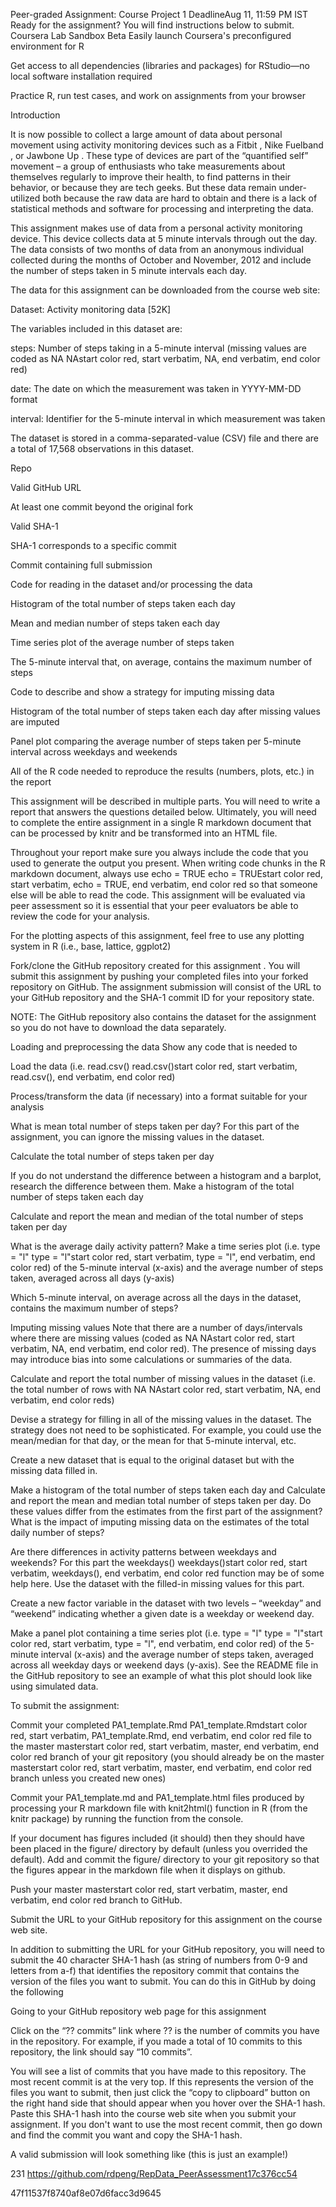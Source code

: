 
Peer-graded Assignment: Course Project 1
DeadlineAug 11, 11:59 PM IST
Ready for the assignment?
You will find instructions below to submit.
Coursera Lab Sandbox
Beta
Easily launch Coursera's preconfigured environment for R

Get access to all dependencies (libraries and packages) for RStudio—no local software installation required

Practice R, run test cases, and work on assignments from your browser

Introduction

It is now possible to collect a large amount of data about personal movement using activity monitoring devices such as a 
Fitbit
, 
Nike Fuelband
, or 
Jawbone Up
. These type of devices are part of the “quantified self” movement – a group of enthusiasts who take measurements about themselves regularly to improve their health, to find patterns in their behavior, or because they are tech geeks. But these data remain under-utilized both because the raw data are hard to obtain and there is a lack of statistical methods and software for processing and interpreting the data.

This assignment makes use of data from a personal activity monitoring device. This device collects data at 5 minute intervals through out the day. The data consists of two months of data from an anonymous individual collected during the months of October and November, 2012 and include the number of steps taken in 5 minute intervals each day.

The data for this assignment can be downloaded from the course web site:

Dataset: 
Activity monitoring data
 [52K]

The variables included in this dataset are:

steps: Number of steps taking in a 5-minute interval (missing values are coded as 
NA
NAstart color red, start verbatim, NA, end verbatim, end color red)

date: The date on which the measurement was taken in YYYY-MM-DD format

interval: Identifier for the 5-minute interval in which measurement was taken

The dataset is stored in a comma-separated-value (CSV) file and there are a total of 17,568 observations in this dataset.

Repo

Valid GitHub URL 

At least one commit beyond the original fork

Valid SHA-1

SHA-1 corresponds to a specific commit

Commit containing full submission

Code for reading in the dataset and/or processing the data

Histogram of the total number of steps taken each day

Mean and median number of steps taken each day

Time series plot of the average number of steps taken

The 5-minute interval that, on average, contains the maximum number of steps

Code to describe and show a strategy for imputing missing data

Histogram of the total number of steps taken each day after missing values are imputed

Panel plot comparing the average number of steps taken per 5-minute interval across weekdays and weekends

All of the R code needed to reproduce the results (numbers, plots, etc.) in the report

This assignment will be described in multiple parts. You will need to write a report that answers the questions detailed below. Ultimately, you will need to complete the entire assignment in a single R markdown document that can be processed by knitr and be transformed into an HTML file.

Throughout your report make sure you always include the code that you used to generate the output you present. When writing code chunks in the R markdown document, always use 
echo = TRUE
echo = TRUEstart color red, start verbatim, echo = TRUE, end verbatim, end color red so that someone else will be able to read the code. This assignment will be evaluated via peer assessment so it is essential that your peer evaluators be able to review the code for your analysis.

For the plotting aspects of this assignment, feel free to use any plotting system in R (i.e., base, lattice, ggplot2)

Fork/clone the 
GitHub repository created for this assignment
. You will submit this assignment by pushing your completed files into your forked repository on GitHub. The assignment submission will consist of the URL to your GitHub repository and the SHA-1 commit ID for your repository state.

NOTE: The GitHub repository also contains the dataset for the assignment so you do not have to download the data separately.

Loading and preprocessing the data
Show any code that is needed to

Load the data (i.e. 
read.csv()
read.csv()start color red, start verbatim, read.csv(), end verbatim, end color red)

Process/transform the data (if necessary) into a format suitable for your analysis

What is mean total number of steps taken per day?
For this part of the assignment, you can ignore the missing values in the dataset.

Calculate the total number of steps taken per day

If you do not understand the difference between a histogram and a barplot, research the difference between them. Make a histogram of the total number of steps taken each day

Calculate and report the mean and median of the total number of steps taken per day

What is the average daily activity pattern?
Make a time series plot (i.e. 
type = "l"
type = "l"start color red, start verbatim, type = "l", end verbatim, end color red) of the 5-minute interval (x-axis) and the average number of steps taken, averaged across all days (y-axis)

Which 5-minute interval, on average across all the days in the dataset, contains the maximum number of steps?

Imputing missing values
Note that there are a number of days/intervals where there are missing values (coded as 
NA
NAstart color red, start verbatim, NA, end verbatim, end color red). The presence of missing days may introduce bias into some calculations or summaries of the data.

Calculate and report the total number of missing values in the dataset (i.e. the total number of rows with 
NA
NAstart color red, start verbatim, NA, end verbatim, end color reds)

Devise a strategy for filling in all of the missing values in the dataset. The strategy does not need to be sophisticated. For example, you could use the mean/median for that day, or the mean for that 5-minute interval, etc.

Create a new dataset that is equal to the original dataset but with the missing data filled in.

Make a histogram of the total number of steps taken each day and Calculate and report the mean and median total number of steps taken per day. Do these values differ from the estimates from the first part of the assignment? What is the impact of imputing missing data on the estimates of the total daily number of steps?

Are there differences in activity patterns between weekdays and weekends?
For this part the 
weekdays()
weekdays()start color red, start verbatim, weekdays(), end verbatim, end color red function may be of some help here. Use the dataset with the filled-in missing values for this part.

Create a new factor variable in the dataset with two levels – “weekday” and “weekend” indicating whether a given date is a weekday or weekend day.

Make a panel plot containing a time series plot (i.e. 
type = "l"
type = "l"start color red, start verbatim, type = "l", end verbatim, end color red) of the 5-minute interval (x-axis) and the average number of steps taken, averaged across all weekday days or weekend days (y-axis). See the README file in the GitHub repository to see an example of what this plot should look like using simulated data.

To submit the assignment:

Commit your completed 
PA1_template.Rmd
PA1_template.Rmdstart color red, start verbatim, PA1_template.Rmd, end verbatim, end color red file to the 
master
masterstart color red, start verbatim, master, end verbatim, end color red branch of your git repository (you should already be on the 
master
masterstart color red, start verbatim, master, end verbatim, end color red branch unless you created new ones)

Commit your PA1_template.md and PA1_template.html files produced by processing your R markdown file with knit2html() function in R (from the knitr package) by running the function from the console.

If your document has figures included (it should) then they should have been placed in the figure/ directory by default (unless you overrided the default). Add and commit the figure/ directory to your git repository so that the figures appear in the markdown file when it displays on github.

Push your 
master
masterstart color red, start verbatim, master, end verbatim, end color red branch to GitHub.

Submit the URL to your GitHub repository for this assignment on the course web site.

In addition to submitting the URL for your GitHub repository, you will need to submit the 40 character SHA-1 hash (as string of numbers from 0-9 and letters from a-f) that identifies the repository commit that contains the version of the files you want to submit. You can do this in GitHub by doing the following

Going to your GitHub repository web page for this assignment

Click on the “?? commits” link where ?? is the number of commits you have in the repository. For example, if you made a total of 10 commits to this repository, the link should say “10 commits”.

You will see a list of commits that you have made to this repository. The most recent commit is at the very top. If this represents the version of the files you want to submit, then just click the “copy to clipboard” button on the right hand side that should appear when you hover over the SHA-1 hash. Paste this SHA-1 hash into the course web site when you submit your assignment. If you don't want to use the most recent commit, then go down and find the commit you want and copy the SHA-1 hash.

A valid submission will look something like (this is just an example!)

231
https://github.com/rdpeng/RepData_PeerAssessment17c376cc54

47f11537f8740af8e07d6facc3d9645

